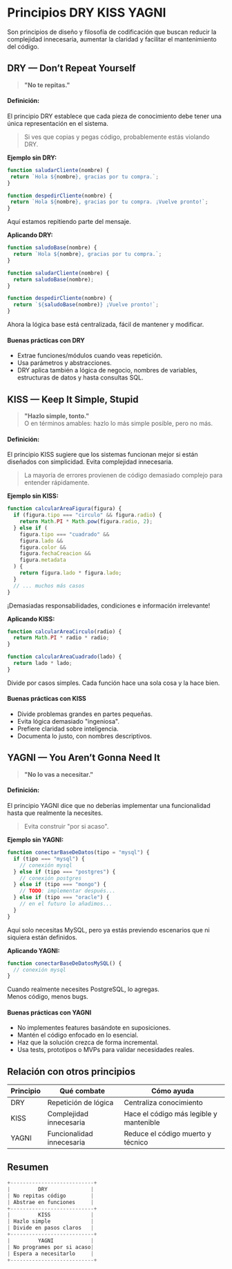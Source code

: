 # **Principios DRY KISS YAGNI**

Son principios de diseño y filosofía de codificación que buscan reducir la complejidad innecesaria, aumentar la claridad y facilitar el mantenimiento del código.



## DRY — Don’t Repeat Yourself

> **"No te repitas."**

#### Definición:

El principio DRY establece que cada pieza de conocimiento debe tener una única representación en el sistema.

> Si ves que copias y pegas código, probablemente estás violando DRY.

**Ejemplo sin DRY:**
 ```js
 function saludarCliente(nombre) {
  return `Hola ${nombre}, gracias por tu compra.`;
}

function despedirCliente(nombre) {
  return `Hola ${nombre}, gracias por tu compra. ¡Vuelve pronto!`;
}
```
Aquí estamos repitiendo parte del mensaje.

**Aplicando DRY:**
```js
function saludoBase(nombre) {
  return `Hola ${nombre}, gracias por tu compra.`;
}

function saludarCliente(nombre) {
  return saludoBase(nombre);
}

function despedirCliente(nombre) {
  return `${saludoBase(nombre)} ¡Vuelve pronto!`;
}
```
Ahora la lógica base está centralizada, fácil de mantener y modificar.

#### Buenas prácticas con DRY

- Extrae funciones/módulos cuando veas repetición. 
- Usa parámetros y abstracciones.
- DRY aplica también a lógica de negocio, nombres de variables, estructuras de datos y hasta consultas SQL.



## KISS — Keep It Simple, Stupid

> **"Hazlo simple, tonto."**  
> O en términos amables: hazlo lo más simple posible, pero no más.

#### Definición:

El principio KISS sugiere que los sistemas funcionan mejor si están diseñados con simplicidad. Evita complejidad innecesaria.

> La mayoría de errores provienen de código demasiado complejo para entender rápidamente.

**Ejemplo sin KISS:**
```js
function calcularAreaFigura(figura) {
  if (figura.tipo === "circulo" && figura.radio) {
    return Math.PI * Math.pow(figura.radio, 2);
  } else if (
    figura.tipo === "cuadrado" &&
    figura.lado &&
    figura.color &&
    figura.fechaCreacion &&
    figura.metadata
  ) {
    return figura.lado * figura.lado;
  }
  // ... muchos más casos
}
```
¡Demasiadas responsabilidades, condiciones e información irrelevante!

**Aplicando KISS:**
```js
function calcularAreaCirculo(radio) {
  return Math.PI * radio * radio;
}

function calcularAreaCuadrado(lado) {
  return lado * lado;
}
```
Divide por casos simples. Cada función hace una sola cosa y la hace bien.

#### Buenas prácticas con KISS

- Divide problemas grandes en partes pequeñas.
- Evita lógica demasiado "ingeniosa".
- Prefiere claridad sobre inteligencia.
- Documenta lo justo, con nombres descriptivos.



## YAGNI — You Aren’t Gonna Need It

> **"No lo vas a necesitar."**

#### Definición:

El principio YAGNI dice que no deberías implementar una funcionalidad hasta que realmente la necesites.

> Evita construir "por si acaso".

**Ejemplo sin YAGNI:**
```js
function conectarBaseDeDatos(tipo = "mysql") {
  if (tipo === "mysql") {
    // conexión mysql
  } else if (tipo === "postgres") {
    // conexión postgres
  } else if (tipo === "mongo") {
    // TODO: implementar después...
  } else if (tipo === "oracle") {
    // en el futuro lo añadimos...
  }
}
```
Aquí solo necesitas MySQL, pero ya estás previendo escenarios que ni siquiera están definidos.

**Aplicando YAGNI:**
```js
function conectarBaseDeDatosMySQL() {
  // conexión mysql
}
```
Cuando realmente necesites PostgreSQL, lo agregas.  
Menos código, menos bugs.

#### Buenas prácticas con YAGNI

- No implementes features basándote en suposiciones.
- Mantén el código enfocado en lo esencial.
- Haz que la solución crezca de forma incremental.
- Usa tests, prototipos o MVPs para validar necesidades reales.



## Relación con otros principios

|Principio|Qué combate|Cómo ayuda|
|---|---|---|
|DRY|Repetición de lógica|Centraliza conocimiento|
|KISS|Complejidad innecesaria|Hace el código más legible y mantenible|
|YAGNI|Funcionalidad innecesaria|Reduce el código muerto y técnico|



## Resumen

```js
+---------------------------+
|         DRY              |
| No repitas código        |
| Abstrae en funciones     |
+---------------------------+
|         KISS             |
| Hazlo simple             |
| Divide en pasos claros   |
+---------------------------+
|         YAGNI            |
| No programes por si acaso|
| Espera a necesitarlo     |
+---------------------------+
```